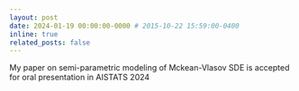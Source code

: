 ```yaml
---
layout: post
date: 2024-01-19 00:00:00-0000 # 2015-10-22 15:59:00-0400
inline: true
related_posts: false
---
```


My paper on semi-parametric modeling of Mckean-Vlasov SDE is accepted for oral presentation in AISTATS 2024
